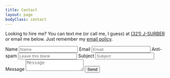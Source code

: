 ```yaml
---
title: Contact
layout: page
bodyClass: contact
---
```


Looking to hire me? You can text me (or call me, I guess) at [(321) J-SURBER](tel:3215787237) or email me below. Just remember my [email policy](/legal).

<form action="https://submit-form.com/dbPIMBIf" data-hide="website">
<input
    type="hidden"
    name="_redirect"
    value="https://surber.us/contact/thanks"
  />
  <label for="name">Name</label>
  <input type="text" id="name" name="_email.from" placeholder="Name" required="" />
  <label for="email">Email</label>
  <input type="email" id="email" name="_email.replyto" placeholder="Email" required="" />
  <label for="website">Anti-spam</label>
  <input type="text" id="website" name="website" placeholder="Leave this blank" tabindex="-1" autocomplete="off" />
  <label for="subject">Subject</label>
  <input type="text" id="subject" name="_email.subject" placeholder="Subject" required="" />
  <label for="message">Message</label>
  <textarea
    id="message"
    name="message"
    placeholder="Message"
    required=""
  ></textarea>
  <button type="submit">Send</button>
</form>
